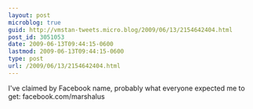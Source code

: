 ```yaml
---
layout: post
microblog: true
guid: http://vmstan-tweets.micro.blog/2009/06/13/2154642404.html
post_id: 3051053
date: 2009-06-13T09:44:15-0600
lastmod: 2009-06-13T09:44:15-0600
type: post
url: /2009/06/13/2154642404.html
---
```

I've claimed by Facebook name, probably what everyone expected me to get: facebook.com/marshalus
